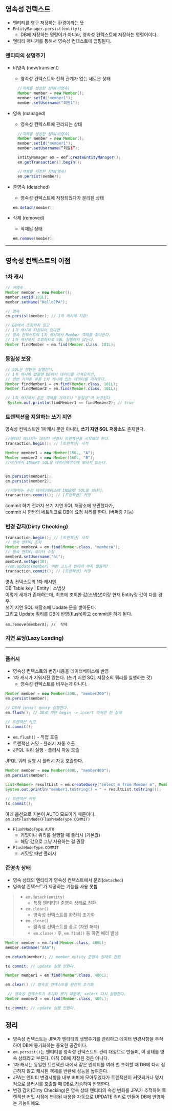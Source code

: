## 영속성 컨텍스트

- 엔티티를 영구 저장하는 환경이라는 뜻
- `EntityManager.persist(entity);`
  - DB에 저장하는 명령어가 아니라, 영속성 컨텍스트에 저장하는 명령어이다.
- 엔티티 매니저를 통해서 영속성 컨테스트에 맵핑된다.

### 엔티티의 생명주기

- 비영속 (new/transient)

  - 영속성 컨텍스트와 전혀 관계가 없는 새로운 상태

  ```java
    //객체를 생성한 상태(비영속)
    Member member = new Member();
    member.setId("member1");
    member.setUsername("회원1");
  ```

- 영속 (managed)

  - 영속성 컨텍스트에 관리되는 상태

  ```java
    //객체를 생성한 상태(비영속)
    Member member = new Member();
    member.setId("member1");
    member.setUsername(“회원1”);

    EntityManager em = emf.createEntityManager();
    em.getTransaction().begin();

    //객체를 저장한 상태(영속)
    em.persist(member);
  ```

- 준영속 (detached)
  - 영속성 컨텍스트에 저장되었다가 분리된 상태
  ```java
  em.detach(member);
  ```
- 삭제 (removed)
  - 삭제된 상태
  ```java
  em.remove(member);
  ```

---

## 영속성 컨텍스트의 이점

### 1차 캐시

```java
// 비영속
Member member = new Member();
member.setId(101L);
member.setName("HelloJPA");

// 영속
em.persist(member); // 1차 캐시에 저장!

// DB에서 조회하지 않고
// 1차 캐시에 저장되어 있다면
// 영속 컨텍스트의 1차 캐시에서 Member 객체를 찾아온다.
// 1차 캐시에서 조회하므로 SQL 실행하지 않는다.
Member findMember = em.find(Member.class, 101L);
```

### 동일성 보장

```java
// SQL은 한번만 실행한다.
// 1차 캐시에 없을땐 DB에서 데이터를 가져오지만,
// 한번 가져온 후론 1차 캐시에 있는 데이터를 가져온다.
Member findMember1 = em.find(Member.class, 101L);
Member findMember2 = em.find(Member.class, 101L);

// 1차 캐시에서 같은 객체를 가져오니 "동일성"이 보장된다
 System.out.println(findMember1 == findMember2); // true
```

### 트랜잭션을 지원하는 쓰기 지연

영속성 컨텍스트엔 1차캐시 뿐만 아니라, **쓰기 지연 SQL 저장소**도 존재한다.

```java
//엔티티 매니저는 데이터 변경시 트랜잭션을 시작해야 한다.
transaction.begin(); // [트랜잭션] 시작

Member member1 = new Member(150L, "A");
Member member2 = new Member(160L, "B");
//여기까지 INSERT SQL을 데이터베이스에 보내지 않는다.


em.persist(member1);
em.persist(member2);

//커밋하는 순간 데이터베이스에 INSERT SQL을 보낸다.
transaction.commit(); // [트랜잭션] 커밋
```

commit 하기 전까지 쓰기 지연 SQL 저장소에 보관했다가,  
commit 시 한번의 네트워크로 DB에 요청 처리를 한다. (버퍼링 기능)

### 변경 감지(Dirty Checking)

```java
transaction.begin(); // [트랜잭션] 시작
// 영속 엔티티 조회
Member memberA = em.find(Member.class, "memberA");
// 영속 엔티티 데이터 수정
memberA.setUsername("hi");
memberA.setAge(10);
//em.update(member) 이런 코드가 있어야 하지 않을까?
transaction.commit(); // [트랜잭션] 커밋
```

영속 컨텍스트의 1차 캐시엔  
DB Table key | Entity | 스냅샷  
이렇게 세개가 존재하는데, 최초에 조회한 값(스냅샷)이랑 현재 Entity랑 값이 다를 경우,  
쓰기 지연 SQL 저장소에 Update 문을 쌓아둔다.  
그리고 Update 쿼리를 DB에 반영(flush)하고 commit을 하게 된다.

`em.remove(memberA); //  삭제`

### 지연 로딩(Lazy Loading)

---

### 플러시

- 영속성 컨텍스트의 변경내용을 데이터베이스에 반영
- 1차 캐시가 지워지진 않는다. (쓰기 지연 SQL 저장소의 쿼리를 실행하는 것)
  - 영속성 컨텍스트를 비우는게 아니다.

```java
Member member = new Member(200L, "member200");
em.persist(member);

// DB에 insert query 실행한다.
em.flush(); // DB로 치면 begin -> insert 까지만 한 상태

// 트랜잭션 커밋
tx.commit();
```

- `em.flush()` - 직접 호출
- 트랜잭션 커밋 - 플러시 자동 호출
- JPQL 쿼리 실행 - 플러시 자동 호출

JPQL 쿼리 실행 시 플러시 자동 호출한다.

```java
Member member = new Member(400L, "member400");
em.persist(member);

List<Member> resultList = em.createQuery("select m from Member m", Member.class).getResultList();
System.out.println("member1.toString() = " + resultList.toString());

// 트랜잭션 커밋
tx.commit();
```

아래 옵션으로 기본이 AUTO 모드이기 때문이다.
`em.setFlushMode(FlushModeType.COMMIT)`

- `FlushModeType.AUTO`
  - 커밋이나 쿼리를 실행할 때 플러시 (기본값)
  - 해당 값으로 그냥 사용하는 걸 권장
- `FlushModeType.COMMIT`
  - 커밋할 때만 플러시

### 준영속 상태

- 영속 상태의 엔티티가 영속성 컨텍스트에서 분리(`detached`)
- 영속성 컨텍스트가 제공하는 기능을 사용 못함

> - `em.detach(entity)`
>   - 특정 엔티티만 준영속 상태로 전환
> - `em.clear()`
>   - 영속성 컨텍스트를 완전히 초기화
> - `em.close()`
>   - 영속성 컨텍스트를 종료 (자원 해제)
>   - `em.close()` 후, `em.find()` 등 하면 에러 발생

```java
Member member = em.find(Member.class, 400L);
member.setName("AAA");

em.detach(member); // member entity 준영속 상태로 전환

tx.commit; // update 실행 안한다.
```

```java
Member member1 = em.find(Member.class, 400L);

em.clear() // 영속성 컨텍스트를 완전히 초기화

 // 영속성 컨텍스트가 초기화 됐기 때문에, select 다시 실행한다.
Member member2 = em.find(Member.class, 400L);

tx.commit; // update 실행 안한다.
```

## 정리

- 영속성 컨텍스트는 JPA가 엔티티의 생명주기를 관리하고 데이터 변경사항을 추적하여 DB에 동기화하는 중요한 공간이다.
- `em.persist()`는 엔티티를 영속성 컨텍스트의 관리 대상으로 만들며, 이 상태를 영속 상태라고 부른다. 아직 DB에 저장된 것은 아니다.
- 1차 캐시는 동일한 트랜잭션 내에서 같은 엔티티를 여러 번 조회할 때 DB에 다시 접근하지 않고 캐시된 객체를 반환해 성능을 높여준다.
- JPA는 엔티티 변경사항을 내부 버퍼에 모아두었다가 트랜잭션이 커밋되거나 명시적으로 플러시를 호출할 때 DB로 전송하여 반영한다.
- 변경 감지(Dirty Checking)은 영속 상태 엔티티의 속성 변화를 JPA가 추적하여 트랜잭션 커밋 시점에 변경된 내용을 자동으로 UPDATE 쿼리로 만들어 DB에 반영하는 기능이에요.
